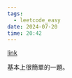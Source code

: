 ```yaml
---
tags:
  - leetcode_easy
date: 2024-07-20
time: 20:42
---
```

[link](https://leetcode.com/problems/longest-continuous-increasing-subsequence/description/)

基本上很簡單的一題。